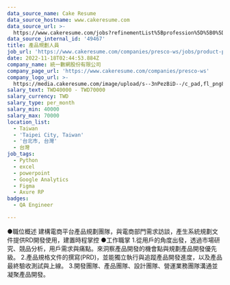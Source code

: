 ```yaml
---
data_source_name: Cake Resume
data_source_hostname: www.cakeresume.com
data_source_url: >-
  https://www.cakeresume.com/jobs?refinementList%5Bprofession%5D%5B0%5D=engineering_qa-engineer&refinementList%5Bsalary_type%5D=per_month&refinementList%5Bsalary_currency%5D=TWD&range%5Bsalary_range%5D%5Bmax%5D=600000
data_source_internal_id: '49467'
title: 產品規劃人員
job_url: 'https://www.cakeresume.com/companies/presco-ws/jobs/product-planner-317961'
date: 2022-11-18T02:44:53.884Z
company_name: 統一數網股份有限公司
company_page_url: 'https://www.cakeresume.com/companies/presco-ws'
company_logo_url: >-
  https://media.cakeresume.com/image/upload/s--3nPezBiD--/c_pad,fl_png8,h_200,w_200/v1647571727/fos2bygcodjiy64sbweu.png
salary_text: TWD40000 - TWD70000
salary_currency: TWD
salary_type: per_month
salary_min: 40000
salary_max: 70000
location_list:
  - Taiwan
  - 'Taipei City, Taiwan'
  - '台北市, 台灣'
  - 台灣
job_tags:
  - Python
  - excel
  - powerpoint
  - Google Analytics
  - Figma
  - Axure RP
badges:
  - QA Engineer

---
```


●職位概述 建構電商平台產品規劃團隊，與電商部門需求訪談，產生系統規劃文件提供RD開發使用，建置時程掌控 ●工作職掌 1.從用戶的角度出發，透過市場研究、競品分析，用戶需求與痛點。來洞察產品開發的機會點與規劃產品開發優先級。 2.產品規格文件的撰寫(PRD)，並能獨立執行與追蹤產品開發進度，以及產品最終驗收測試與上線。 3.開發團隊、產品團隊、設計團隊、營運業務團隊溝通並凝聚產品開發。